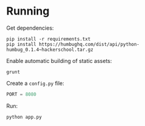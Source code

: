 # Running

Get dependencies:

```
pip install -r requirements.txt
pip install https://humbughq.com/dist/api/python-humbug_0.1.4~hackerschool.tar.gz
```

Enable automatic building of static assets:

```
grunt
```

Create a `config.py` file:

```python
PORT = 8080
```

Run:

```
python app.py
```
